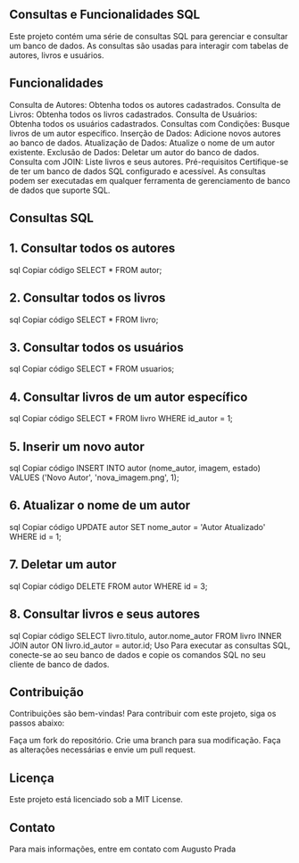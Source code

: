 ## Consultas e Funcionalidades SQL
Este projeto contém uma série de consultas SQL para gerenciar e consultar um banco de dados. As consultas são usadas para interagir com tabelas de autores, livros e usuários.

## Funcionalidades
Consulta de Autores: Obtenha todos os autores cadastrados.
Consulta de Livros: Obtenha todos os livros cadastrados.
Consulta de Usuários: Obtenha todos os usuários cadastrados.
Consultas com Condições: Busque livros de um autor específico.
Inserção de Dados: Adicione novos autores ao banco de dados.
Atualização de Dados: Atualize o nome de um autor existente.
Exclusão de Dados: Deletar um autor do banco de dados.
Consulta com JOIN: Liste livros e seus autores.
Pré-requisitos
Certifique-se de ter um banco de dados SQL configurado e acessível. As consultas podem ser executadas em qualquer ferramenta de gerenciamento de banco de dados que suporte SQL.

## Consultas SQL

## 1. Consultar todos os autores
sql
Copiar código
SELECT * FROM autor;

## 2. Consultar todos os livros
sql
Copiar código
SELECT * FROM livro;

## 3. Consultar todos os usuários
sql
Copiar código
SELECT * FROM usuarios;

## 4. Consultar livros de um autor específico
sql
Copiar código
SELECT * FROM livro WHERE id_autor = 1;

## 5. Inserir um novo autor
sql
Copiar código
INSERT INTO autor (nome_autor, imagem, estado) VALUES ('Novo Autor', 'nova_imagem.png', 1);

## 6. Atualizar o nome de um autor
sql
Copiar código
UPDATE autor SET nome_autor = 'Autor Atualizado' WHERE id = 1;

## 7. Deletar um autor
sql
Copiar código
DELETE FROM autor WHERE id = 3;

## 8. Consultar livros e seus autores
sql
Copiar código
SELECT livro.titulo, autor.nome_autor
FROM livro
INNER JOIN autor ON livro.id_autor = autor.id;
Uso
Para executar as consultas SQL, conecte-se ao seu banco de dados e copie os comandos SQL no seu cliente de banco de dados.

## Contribuição
Contribuições são bem-vindas! Para contribuir com este projeto, siga os passos abaixo:

Faça um fork do repositório.
Crie uma branch para sua modificação.
Faça as alterações necessárias e envie um pull request.

## Licença
Este projeto está licenciado sob a MIT License.

## Contato
Para mais informações, entre em contato com Augusto Prada
